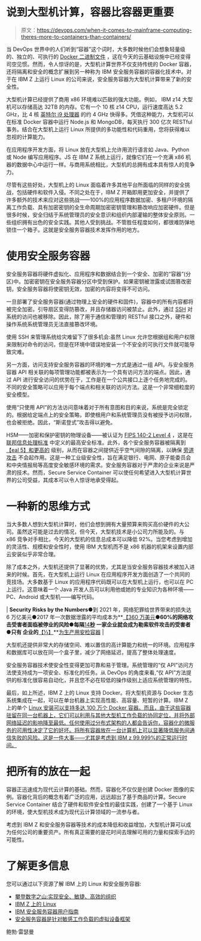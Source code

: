# 说到大型机计算，容器比容器更重要

> 原文：<https://devops.com/when-it-comes-to-mainframe-computing-theres-more-to-containers-than-containers/>

当 DevOps 世界中的人们听到“容器”这个词时，大多数时候他们会想象轻量级的、独立的、可执行的 [Docker 二进制文件](https://www.docker.com/what-container) ，这在今天的云基础设施中已经变得司空见惯。然而，令人惊讶的是，大型机计算世界不仅支持传统的 Docker 容器，还将隔离和安全的概念扩展到另一种称为 IBM 安全服务容器的容器化技术中。对于在 IBM Z 上运行 Linux 的公司来说，安全服务容器为大型机计算带来了新的安全性。

大型机计算已经提供了商用 x86 环境难以匹敌的强大功能。例如， IBM z14 大型机可以存储高达 32TB 的内存。它有一个 10 核 z14 CPU，运行速度高达 5.2 GHz，比 4 核 [英特尔 i9 处理器](https://en.wikipedia.org/wiki/Skylake_(microarchitecture)) 的约 4 GHz 快得多。凭借这种能力，大型机可以在标准 Docker 容器中运行 Node.js 和 MongoDB，每天执行 300 亿次 RESTful 事务。结合在大型机上运行 Linux 所提供的多功能性和代码重用，您将获得难以忽视的计算能力。

在应用程序开发方面，将 Linux 放在大型机上允许用流行语言如 Java、Python 或 Node 编写应用程序。JS 在 IBM Z 系统上运行，就像它们在一个充满 x86 机器的数据中心中运行一样。与商用系统相比，大型机的总拥有成本具有惊人的竞争力。

尽管有这些好处，大型机上的 Linux 面临着许多其他平台所面临的同样的安全挑战，包括硬件和软件入侵。不同之处在于，IBM Z 开箱即用更加安全，并提供了许多额外的技术来应对这些挑战——100%的应用程序数据加密、多租户环境的隔离工作负载、具有加密密钥的全生命周期加密密钥管理和篡改响应加密硬件。但是很多时候，安全归结于系统管理员的安全意识和组织内部灌输的整体安全原则。一些组织拥有出色的安全实践。其他人受到挑战。不管胜任程度如何，都很难防弹地锁住一个箱子。这就是安全服务容器技术发挥作用的地方。

# 使用安全服务容器

安全服务容器将硬件虚拟化、应用程序和数据结合到一个安全、加密的“容器”(分区)中。加密密钥在安全服务容器分区中受到保护。如果密钥被泄露或试图篡改密钥，安全服务容器将使密钥无效，加密的内容将变得不可访问。

一旦部署了安全服务容器(通过物理上安全的硬件和固件)，容器中的所有内容都将被完全加密。引导扇区变得防篡改，并且存储器访问被禁止。此外，通过 [SSH](https://en.wikipedia.org/wiki/Secure_Shell) 对系统的访问也被移除。因此，除了用于通信和管理的 RESTful 接口之外，硬件和操作系统系统管理员无法直接篡改环境。

使用 SSH 来管理系统给灾难留下了很多机会:虽然 Linux 允许您根据组和用户权限来限制对命令的访问，但是在环境中错误地安装一个不安全的可执行文件就可能导致灾难。

另一方面，访问支持安全服务容器的环境的唯一方式是通过一组 API。与安全服务容器 API 相关联的每项管理功能都被表示为一个具有访问方法的端点。因此，通过 API 进行安全访问的优势在于，工作是在一个公共接口上逐个任务地完成的。不同的安全策略可以应用于每个端点和相关联的访问方法。这是一个非常细粒度的安全模型。

使用“只使用 API”的方法访问意味着对于所有意图和目的来说，系统是完全锁定的。根据给定端点上的安全策略，即使根用户和系统管理员没有被授予访问权限，也会被拒绝。因此，“斯诺登式”攻击得以避免。

HSM——加密和保护密钥的物理设备——被认证为 [FIPS 140-2 Level 4](https://en.wikipedia.org/wiki/FIPS_140-2#Level_4) ，这是在 [联邦信息处理标准](https://en.wikipedia.org/wiki/Federal_Information_Processing_Standards) 中定义的最高安全标准。此外，各个安全服务容器被隔离到[【eal 5】和更高的](https://en.wikipedia.org/wiki/Evaluation_Assurance_Level#EAL5:_Semiformally_Designed_and_Tested) 级别，从而在容器之间提供近乎空气间隙的隔离，以确保 [旁道攻击](https://en.wikipedia.org/wiki/Side-channel_attack) 不会起作用。这是一种工业级安全性，旨在满足银行、电网、原子能委员会和中央情报局等高度安全敏感环境的需求。安全服务容器对于严肃的企业来说是严肃的技术。然而，Secure Service Container 可以使任何希望进入大型机计算世界的公司受益，其成本可以令人惊讶地承受得起。

# 一种新的思维方式

当大多数人想到大型机计算时，他们会想到拥有大量预算来购买高价硬件的大公司。虽然这可能是过去的情况，但今天，大型机技术是小公司力所能及的。与 x86 竞争对手相比，今天的大型机的信息总成本可以降低 92%。当您考虑到增加的灵活性、规模和安全性时，使用 IBM 大型机而不是 x86 机器的机架来设置内部云安装似乎非常合理。

除了成本之外，大型机还提供了显著的优势，尤其是当安全服务容器技术被加入进来的时候。首先，在大型机上运行 Linux 在应用程序开发方面创造了一个共同的竞技场。大多数基于 Linux 的应用程序代码既可以在大型机上运行，也可以在 PC 上运行。这意味着一个 Java 开发人员可以利用他或她的专业知识为各种环境——PC、Android 或大型机——编写代码。

| **Security Risks by the Numbers**●到 2021 年，网络犯罪给世界带来的损失达 6 万亿美元●2017 年一次数据泄露的平均成本为**[【360 万美元](https://www.ibm.com/security/data-breach)**●60%的网络攻击受害者面临被停业的风险●每隔**[14](https://www.csoonline.com/article/3237674/ransomware/ransomware-damage-costs-predicted-to-hit-115b-by-2019.html)**[秒](https://www.csoonline.com/article/3237674/ransomware/ransomware-damage-costs-predicted-to-hit-115b-by-2019.html) 一家企业就会成为勒索软件攻击的受害者●只有 企业的**[【⅓】](https://www.zdnet.com/article/what-is-docker-and-why-is-it-so-darn-popular/)**[为生产用安检容器](https://www.zdnet.com/article/what-is-docker-and-why-is-it-so-darn-popular/) |

大型机还提供非常大的存储空间、难以置信的高计算能力和统一的环境。应用程序和数据库可以放在同一个盒子里，减少了网络延迟，提高了整体处理速度。

安全服务容器技术使安全性变得更加可靠和易于管理。系统管理的“仅 API”访问方法使支持成为一项安全、标准化的任务。从 DevOps 的角度来看,“仅 API”方法提供的标准化很容易自动化，并且您不必在较低的操作级别上适应系统管理的特性。

最后，如上所述，IBM Z 上的 Linux 支持 Docker。将大型机资源与 Docker 生态系统集成在一起，可以在单台机器上实现高性能、高容量、短暂的计算。IBM Z 上的单个 [Linux 安装可以支持多达 100 万个 Docker 容器。而且，由于这些容器驻留在同一台机器上，它们可以利用与其他大型机工作负载的协同定位，并将外部网络延迟的影响降至最低。任何使用过分布式架构的人都会告诉你，容器化的微服务的可用性决定了它的好坏。将所有容器放在一台计算机上可以显著降低服务间通信失败的风险。这是一件大事——尤其是考虑到 IBM z 99.999%的正常运行时间。](https://www.ibm.com/it-infrastructure/z/os/linux)

# 把所有的放在一起

容器正迅速成为现代云计算的基础。然而，容器化不仅仅是创建 Docker 图像的实例。容器化背后的概念有着广泛的应用，远远超出了基于商品的计算。Secure Service Container 结合了硬件和软件安全性的最佳实践，创建了一个基于 Linux 的环境，使大型机技术成为现代云计算领域的一流参与者。

考虑到 IBM Z 和安全服务容器等技术的成本降低和收益增加，大型机计算可以成为任何公司的重要资产。所有真正需要的是花时间去理解可用的力量和探索手边的可能性。

# 了解更多信息

您可以通过以下资源了解 IBM 上的 Linux 和安全服务容器:

*   [攀登数字之山:实现安全、敏捷、高效的组织](https://www.ibm.com/account/reg/us-en/signup?formid=urx-32942)
*   [IBM Z 上的 Linux](https://www.ibm.com/it-infrastructure/z/os/linux)
*   [IBM 安全服务容器用户指南](https://www-01.ibm.com/support/docview.wss?uid=isg2bb79df265313634d85258088005188e3&aid=1)
*   [安全服务容器是针对敏感工作负载的虚拟设备框架](http://ibmsystemsmag.com/mainframe/trends/security/secure-service-containers/)

鲍勃·雷瑟曼